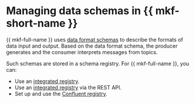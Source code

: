 # Managing data schemas in {{ mkf-short-name }}

{{ mkf-full-name }} uses [data format schemas](../../managed-kafka/concepts/managed-schema-registry.md) to describe the formats of data input and output. Based on the data format schema, the producer generates and the consumer interprets messages from topics.

Such schemas are stored in a schema registry. For {{ mkf-full-name }}, you can:

* Use an [integrated registry](./managed-schema-registry.md).
* Use an [integrated registry](./managed-schema-registry-rest.md) via the REST API.
* Set up and use the [Confluent registry](./confluent-schema-registry.md).
